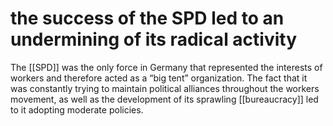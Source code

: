 # the success of the SPD led to an undermining of its radical activity

The [[SPD]] was the only force in Germany that represented the interests of workers and therefore acted as a &ldquo;big tent&rdquo; organization. The fact that it was constantly trying to maintain political alliances throughout the workers movement, as well as the development of its sprawling [[bureaucracy]] led to it adopting moderate policies.

